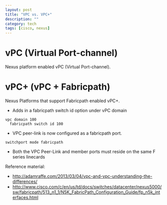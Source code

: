 ```yaml
---
layout: post
title: "VPC vs. VPC+"
description: ""
category: tech
tags: [cisco, nexus]
---
```

# vPC (Virtual Port-channel)
Nexus platform enabled vPC (Virtual Port-channel).

# vPC+ (vPC + Fabricpath)
Nexus Platforms that support Fabricpath enabled vPC+.
* Adds in a fabricpath switch id option under vPC domain

```
vpc domain 100
  fabricpath switch id 100
```

* VPC peer-link is now configured as a fabricpath port.

```
switchport mode fabricpath
```

* Both the VPC Peer-Link and member ports must reside on the same F series linecards

Reference material:

* http://adamraffe.com/2013/03/04/vpc-and-vpc-understanding-the-differences/
* http://www.cisco.com/c/en/us/td/docs/switches/datacenter/nexus5000/sw/fabricpath/513_n1_1/N5K_FabricPath_Configuration_Guide/fp_n5k_interfaces.html
